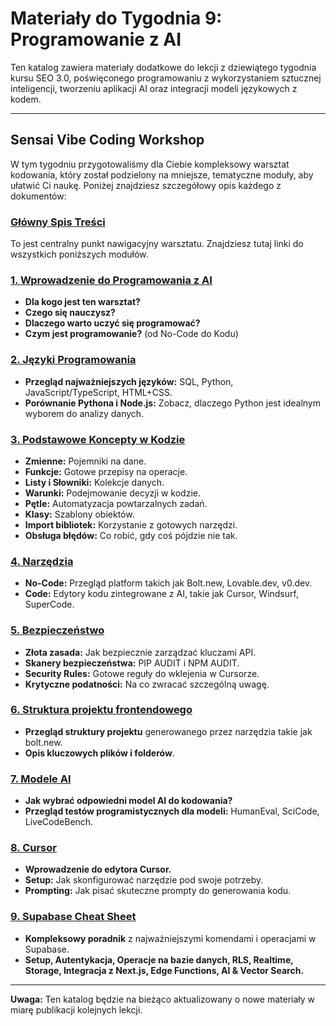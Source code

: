 # Materiały do Tygodnia 9: Programowanie z AI

Ten katalog zawiera materiały dodatkowe do lekcji z dziewiątego tygodnia kursu SEO 3.0, poświęconego programowaniu z wykorzystaniem sztucznej inteligencji, tworzeniu aplikacji AI oraz integracji modeli językowych z kodem.

---

## Sensai Vibe Coding Workshop

W tym tygodniu przygotowaliśmy dla Ciebie kompleksowy warsztat kodowania, który został podzielony na mniejsze, tematyczne moduły, aby ułatwić Ci naukę. Poniżej znajdziesz szczegółowy opis każdego z dokumentów:

### [Główny Spis Treści](Dokumenty/Sensai_vibe_coding_workshop.md)

To jest centralny punkt nawigacyjny warsztatu. Znajdziesz tutaj linki do wszystkich poniższych modułów.

### [1. Wprowadzenie do Programowania z AI](Dokumenty/01_Wprowadzenie.md)

*   **Dla kogo jest ten warsztat?**
*   **Czego się nauczysz?**
*   **Dlaczego warto uczyć się programować?**
*   **Czym jest programowanie?** (od No-Code do Kodu)

### [2. Języki Programowania](Dokumenty/02_Jezyki_Programowania.md)

*   **Przegląd najważniejszych języków:** SQL, Python, JavaScript/TypeScript, HTML+CSS.
*   **Porównanie Pythona i Node.js:** Zobacz, dlaczego Python jest idealnym wyborem do analizy danych.

### [3. Podstawowe Koncepty w Kodzie](Dokumenty/03_Podstawowe_Koncepty.md)

*   **Zmienne:** Pojemniki na dane.
*   **Funkcje:** Gotowe przepisy na operacje.
*   **Listy i Słowniki:** Kolekcje danych.
*   **Warunki:** Podejmowanie decyzji w kodzie.
*   **Pętle:** Automatyzacja powtarzalnych zadań.
*   **Klasy:** Szablony obiektów.
*   **Import bibliotek:** Korzystanie z gotowych narzędzi.
*   **Obsługa błędów:** Co robić, gdy coś pójdzie nie tak.

### [4. Narzędzia](Dokumenty/04_Narzędzia.md)

*   **No-Code:** Przegląd platform takich jak Bolt.new, Lovable.dev, v0.dev.
*   **Code:** Edytory kodu zintegrowane z AI, takie jak Cursor, Windsurf, SuperCode.

### [5. Bezpieczeństwo](Dokumenty/05_Bezpieczenstwo.md)

*   **Złota zasada:** Jak bezpiecznie zarządzać kluczami API.
*   **Skanery bezpieczeństwa:** PIP AUDIT i NPM AUDIT.
*   **Security Rules:** Gotowe reguły do wklejenia w Cursorze.
*   **Krytyczne podatności:** Na co zwracać szczególną uwagę.

### [6. Struktura projektu frontendowego](Dokumenty/06_Struktura_Projektu.md)

*   **Przegląd struktury projektu** generowanego przez narzędzia takie jak bolt.new.
*   **Opis kluczowych plików i folderów**.

### [7. Modele AI](Dokumenty/07_Modele_AI.md)

*   **Jak wybrać odpowiedni model AI do kodowania?**
*   **Przegląd testów programistycznych dla modeli:** HumanEval, SciCode, LiveCodeBench.

### [8. Cursor](Dokumenty/08_Cursor.md)

*   **Wprowadzenie do edytora Cursor.**
*   **Setup:** Jak skonfigurować narzędzie pod swoje potrzeby.
*   **Prompting:** Jak pisać skuteczne prompty do generowania kodu.

### [9. Supabase Cheat Sheet](Dokumenty/09_Supabase_Cheat_Sheet.md)

*   **Kompleksowy poradnik** z najważniejszymi komendami i operacjami w Supabase.
*   **Setup, Autentykacja, Operacje na bazie danych, RLS, Realtime, Storage, Integracja z Next.js, Edge Functions, AI & Vector Search.**

---

**Uwaga:** Ten katalog będzie na bieżąco aktualizowany o nowe materiały w miarę publikacji kolejnych lekcji. 